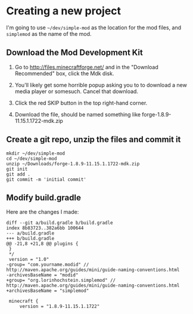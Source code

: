 # Creating a new project

I'm going to use `~/dev/simple-mod` as the location for the mod files, and
`simplemod` as the name of the mod.

## Download the Mod Development Kit

1. Go to http://files.minecraftforge.net/ and in the "Download Recommended" box,
click the Mdk disk.

2. You'll likely get some horrible popup asking you to to download a new media
player or somesuch. Cancel that download.

3. Click the red SKIP button in the top right-hand corner.

4. Download the file, should be named something like forge-1.8.9-11.15.1.1722-mdk.zip

## Create a git repo, unzip the files and commit it

```
mkdir ~/dev/simple-mod
cd ~/dev/simple-mod
unzip ~/Downloads/forge-1.8.9-11.15.1.1722-mdk.zip
git init
git add .
git commit -m 'initial commit'
```

## Modify build.gradle

Here are the changes I made:

```
diff --git a/build.gradle b/build.gradle
index 8b83723..382a6bb 100644
--- a/build.gradle
+++ b/build.gradle
@@ -21,8 +21,8 @@ plugins {
 }
 */
 version = "1.0"
-group= "com.yourname.modid" // http://maven.apache.org/guides/mini/guide-naming-conventions.html
-archivesBaseName = "modid"
+group= "org.lorinhochstein.simplemod" // http://maven.apache.org/guides/mini/guide-naming-conventions.html
+archivesBaseName = "simplemod"

 minecraft {
     version = "1.8.9-11.15.1.1722"
```
